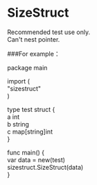 # SizeStruct
Recommended test use only.<br> 
Can't nest pointer.<br> 

###For example：

package main<br> 

import (<br> 
	"sizestruct"<br> 
)<br> 

type test struct {<br> 
	a int<br> 
	b string<br> 
	c map[string]int<br> 
}<br> 

func main() {<br> 
	var data = new(test)<br> 
	sizestruct.SizeStruct(data)<br> 
}
